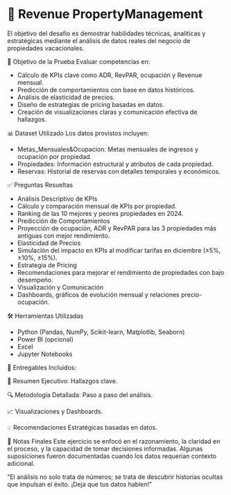 
# **🏡 Revenue PropertyManagement**

El objetivo del desafío es demostrar habilidades técnicas, analíticas y estratégicas mediante el análisis de datos reales del negocio de propiedades vacacionales.

📌 Objetivo de la Prueba
Evaluar competencias en:
- Cálculo de KPIs clave como ADR, RevPAR, ocupación y Revenue mensual.
- Predicción de comportamientos con base en datos históricos.
- Análisis de elasticidad de precios.
- Diseño de estrategias de pricing basadas en datos.
- Creación de visualizaciones claras y comunicación efectiva de hallazgos.

📊 Dataset Utilizado
Los datos provistos incluyen:
- Metas_Mensuales&Ocupacion: Metas mensuales de ingresos y ocupación por propiedad.
- Propiedades: Información estructural y atributos de cada propiedad.
- Reservas: Historial de reservas con detalles temporales y económicos.

✅ Preguntas Resueltas
- Análisis Descriptivo de KPIs
- Cálculo y comparación mensual de KPIs por propiedad.
- Ranking de las 10 mejores y peores propiedades en 2024.
- Predicción de Comportamientos
- Proyección de ocupación, ADR y RevPAR para las 3 propiedades más antiguas con mejor rendimiento.
- Elasticidad de Precios
- Simulación del impacto en KPIs al modificar tarifas en diciembre (±5%, ±10%, ±15%).
- Estrategia de Pricing
- Recomendaciones para mejorar el rendimiento de propiedades con bajo desempeño.
- Visualización y Comunicación
- Dashboards, gráficos de evolución mensual y relaciones precio-ocupación.

🛠 Herramientas Utilizadas
- Python (Pandas, NumPy, Scikit-learn, Matplotlib, Seaborn)
- Power BI (opcional)
- Excel
- Jupyter Notebooks

📄 Entregables Incluidos:

📘 Resumen Ejecutivo: Hallazgos clave.

🔍 Metodología Detallada: Paso a paso del análisis.

📈 Visualizaciones y Dashboards.

💡 Recomendaciones Estratégicas basadas en datos.

📌 Notas Finales
Este ejercicio se enfocó en el razonamiento, la claridad en el proceso, y la capacidad de tomar decisiones informadas. Algunas suposiciones fueron documentadas cuando los datos requerían contexto adicional.

“El análisis no solo trata de números; se trata de descubrir historias ocultas que impulsan el éxito. ¡Deja que tus datos hablen!”

